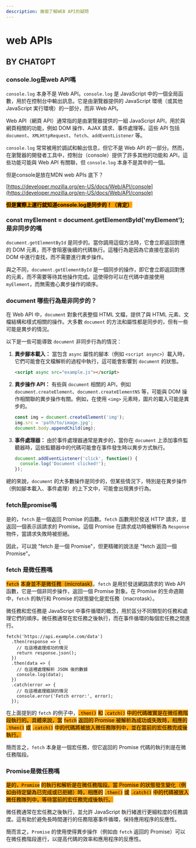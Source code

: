```yaml
---
description: 幾個了解WEB API的疑問
---
```


# web APIs

## BY CHATGPT

### console.log是web API嗎

`console.log` 本身不是 Web API。`console.log` 是 JavaScript 中的一個全局函數，用於在控制台中輸出訊息。它是由瀏覽器提供的 JavaScript 環境（或其他 JavaScript 実行環境）的一部分，而非 Web API。

Web API（網頁 API）通常指的是由瀏覽器提供的一組 JavaScript API，用於與網頁相關的功能，例如 DOM 操作、AJAX 請求、事件處理等。這些 API 包括 `document`、`XMLHttpRequest`、`fetch`、`addEventListener` 等。

`console.log` 常常被用於調試和輸出信息，但它不是 Web API 的一部分。然而，在瀏覽器的開發者工具中，控制台（console）提供了許多其他的功能和 API，這些功能可能與 Web API 有關聯，但 `console.log` 本身不是其中的一個。

但是console是放在MDN web APIs 底下？

[https://developer.mozilla.org/en-US/docs/Web/API/console](https://developer.mozilla.org/en-US/docs/Web/API/console)

<mark style="background-color:orange;">**但是實際上運行就知道console.log是同步的！（肯定）**</mark>

### const myElement = document.getElementById('myElement'); 是非同步的嗎

`document.getElementById` 是同步的。當你調用這個方法時，它會立即返回對應的 DOM 元素，而不會阻塞後續的代碼執行。這種行為是因為它直接在當前的 DOM 中進行查找，而不需要進行異步操作。

與之不同，`document.getElementById` 是一個同步的操作，即它會立即返回對應的元素，而不需要等待其他操作完成。這使得你可以在代碼中直接使用 `myElement`，而無需擔心異步操作的順序。

### document 哪些行為是非同步的？

在 Web API 中，`document` 對象代表整個 HTML 文檔，提供了與 HTML 元素、文檔結構和樣式相關的操作。大多數 `document` 的方法和屬性都是同步的，但有一些可能是異步的情況。

以下是一些可能導致 `document` 非同步行為的情況：

1.  **異步腳本載入：** 當包含 `async` 屬性的腳本（例如 `<script async>`）載入時，它們可能會在文檔解析的過程中執行，這可能會影響到 `document` 的狀態。

    ```html
    <script async src="example.js"></script>
    ```
2.  **異步操作 API：** 有些與 `document` 相關的 API，例如 `document.createElement`、`document.createElementNS` 等，可能與 DOM 操作相關聯的異步操作有關。例如，在使用 `<img>` 元素時，圖片的載入可能是異步的。

    ```javascript
    const img = document.createElement('img');
    img.src = 'path/to/image.jpg';
    document.body.appendChild(img);
    ```
3.  **事件處理器：** 由於事件處理器通常是異步的，當你在 `document` 上添加事件監聽器時，這些監聽器中的代碼可能會在事件發生時以異步方式執行。

    ```javascript
    document.addEventListener('click', function() {
      console.log('Document clicked!');
    });
    ```

總的來說，`document` 的大多數操作是同步的，但某些情況下，特別是在異步操作（例如腳本載入、事件處理）的上下文中，可能會出現異步行為。

### fetch是promise嗎

是的，`fetch` 是一個返回 Promise 的函數。`fetch` 函數用於發送 HTTP 請求，並返回一個表示該請求的 Promise。這個 Promise 在請求成功時被解析為 `Response` 物件，當請求失敗時被拒絕。

因此，可以說 "fetch 是一個 Promise"，但更精確的說法是 "fetch 返回一個 Promise"。



### fetch 是微任務嗎

<mark style="background-color:orange;">`fetch`</mark> <mark style="background-color:orange;"></mark><mark style="background-color:orange;">本身並不是微任務（microtask）</mark>。`fetch` 是用於發送網路請求的 Web API 函數，它是一個非同步操作，返回一個 Promise 對象。在 Promise 的生命週期中，`fetch` 的執行和 Promise 的狀態變化是宏任務（macrotask）。

微任務和宏任務是 JavaScript 中事件循環的概念，用於區分不同類型的任務和處理它們的順序。微任務通常在宏任務之後執行，而在事件循環的每個宏任務之間進行。

```
fetch('https://api.example.com/data')
  .then(response => {
    // 在這裡處理成功的情況
    return response.json();
  })
  .then(data => {
    // 在這裡處理解析 JSON 後的數據
    console.log(data);
  })
  .catch(error => {
    // 在這裡處理錯誤的情況
    console.error('Fetch error:', error);
  });

```

在上面提到的 `fetch` 的例子中，<mark style="background-color:orange;">`.then()`</mark> <mark style="background-color:orange;"></mark><mark style="background-color:orange;">和</mark> <mark style="background-color:orange;"></mark><mark style="background-color:orange;">`.catch()`</mark> <mark style="background-color:orange;"></mark><mark style="background-color:orange;">中的代碼確實是在微任務階段執行的。具體來說，當</mark> <mark style="background-color:orange;"></mark><mark style="background-color:orange;">`fetch`</mark> <mark style="background-color:orange;"></mark><mark style="background-color:orange;">返回的 Promise 被解析為成功或失敗時，相應的</mark> <mark style="background-color:orange;"></mark><mark style="background-color:orange;">`.then()`</mark> <mark style="background-color:orange;"></mark><mark style="background-color:orange;">或</mark> <mark style="background-color:orange;"></mark><mark style="background-color:orange;">`.catch()`</mark> <mark style="background-color:orange;"></mark><mark style="background-color:orange;">中的代碼將被放入微任務隊列中，並在當前的宏任務完成後執行。</mark>

簡而言之，`fetch` 本身是一個宏任務，但它返回的 Promise 代碼的執行則是在微任務階段。





### Promise是微任務嗎

<mark style="background-color:orange;">是的，</mark><mark style="background-color:orange;">`Promise`</mark> <mark style="background-color:orange;"></mark><mark style="background-color:orange;">的執行和解析是在微任務階段。當 Promise 的狀態發生變化（例如由待定變為已完成或已拒絕）時，相應的</mark> <mark style="background-color:orange;"></mark><mark style="background-color:orange;">`.then()`</mark> <mark style="background-color:orange;"></mark><mark style="background-color:orange;">或</mark> <mark style="background-color:orange;"></mark><mark style="background-color:orange;">`.catch()`</mark> <mark style="background-color:orange;"></mark><mark style="background-color:orange;">中的代碼被放入微任務隊列中，等待當前的宏任務完成後執行。</mark>

微任務通常在宏任務之後執行，並允許 JavaScript 執行緒進行更細粒度的任務調度。這有助於避免長時間運行的任務阻塞事件循環，保持應用程序的反應性。

簡而言之，`Promise` 的使用使得異步操作（例如由 `fetch` 返回的 Promise）可以在微任務階段進行，以提高代碼的效率和應用程序的反應性。
